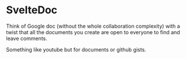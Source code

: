 # SvelteDoc

Think of Google doc (without the whole collaboration complexity) with a twist that all the documents you create are open to everyone to find and leave comments.

Something like youtube but for documents or github gists.
